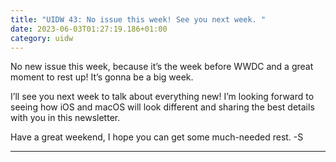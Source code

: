 ```yaml
---
title: "UIDW 43: No issue this week! See you next week. "
date: 2023-06-03T01:27:19.186+01:00
category: uidw
---
```


No new issue this week, because it’s the week before WWDC and a great moment to rest up! It’s gonna be a big week.

I’ll see you next week to talk about everything new! I’m looking forward to seeing how iOS and macOS will look different and sharing the best details with you in this newsletter.

Have a great weekend, I hope you can get some much-needed rest. -S

---